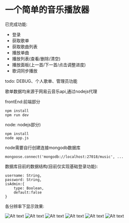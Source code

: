 # 一个简单的音乐播放器

已完成功能: 

* 登录
* 获取歌单
* 获取歌曲列表
* 播放单曲
* 播放列表(查看/删除/清空)
* 播放面板(上一首/下一首/点击调整进度)
* 歌词同步播放

todo: DEBUG、个人歌单、管理员功能

歌单数据均来源于网易云音乐api,通过nodejs代理

frontEnd:前端部分
	
	npm install
	npm run dev

node: nodejs部分)

	npm install
	node app.js

node需要自行创建连接mongodb数据库
		
	mongoose.connect('mongodb://localhost:27018/music', ...
	
数据库目前的数据结构(目前仅实现基础登录功能):

	username: String,
    password: String,
    isAdmin:{
        type: Boolean,
        default:false
    }

各分辨率下显示效果:


![Alt text](https://github.com/leat14536/practice/blob/gh-pages/music/images/4.png?raw=true)
![Alt text](https://github.com/leat14536/practice/blob/gh-pages/music/images/5.png?raw=true)
![Alt text](https://github.com/leat14536/practice/blob/gh-pages/music/images/6.png?raw=true)
![Alt text](https://github.com/leat14536/practice/blob/gh-pages/music/images/1.png?raw=true)
![Alt text](https://github.com/leat14536/practice/blob/gh-pages/music/images/3.png?raw=true)
![Alt text](https://github.com/leat14536/practice/blob/gh-pages/music/images/2.png?raw=true)



	

